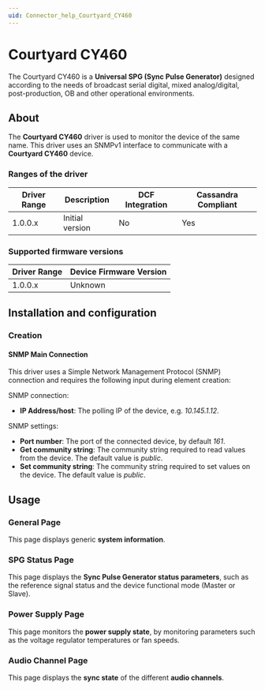 ```yaml
---
uid: Connector_help_Courtyard_CY460
---
```


# Courtyard CY460

The Courtyard CY460 is a **Universal SPG (Sync Pulse Generator)** designed according to the needs of broadcast serial digital, mixed analog/digital, post-production, OB and other operational environments.

## About

The **Courtyard CY460** driver is used to monitor the device of the same name.
This driver uses an SNMPv1 interface to communicate with a **Courtyard CY460** device.

### Ranges of the driver

| **Driver Range** | **Description** | **DCF Integration** | **Cassandra Compliant** |
|------------------|-----------------|---------------------|-------------------------|
| 1.0.0.x          | Initial version | No                  | Yes                     |

### Supported firmware versions

| **Driver Range** | **Device Firmware Version** |
|------------------|-----------------------------|
| 1.0.0.x          | Unknown                     |

## Installation and configuration

### Creation

#### SNMP Main Connection

This driver uses a Simple Network Management Protocol (SNMP) connection and requires the following input during element creation:

SNMP connection:

- **IP Address/host**: The polling IP of the device, e.g. *10.145.1.12*.

SNMP settings:

- **Port number**: The port of the connected device, by default *161*.
- **Get community string**: The community string required to read values from the device. The default value is *public*.
- **Set community string**: The community string required to set values on the device. The default value is *public*.

## Usage

### General Page

This page displays generic **system information**.

### SPG Status Page

This page displays the **Sync Pulse Generator status parameters**, such as the reference signal status and the device functional mode (Master or Slave).

### Power Supply Page

This page monitors the **power supply state**, by monitoring parameters such as the voltage regulator temperatures or fan speeds.

### Audio Channel Page

This page displays the **sync state** of the different **audio channels**.
